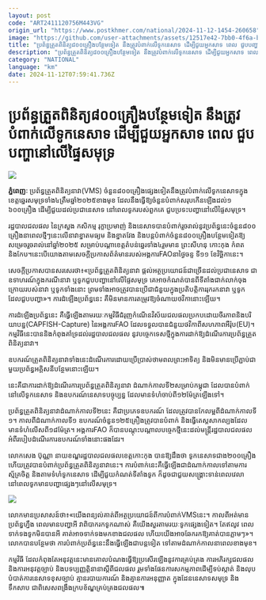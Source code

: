 ```yaml
---
layout: post
code: "ART2411120756M443VG"
origin_url: "https://www.postkhmer.com/national/2024-11-12-1454-260658"
image: "https://github.com/user-attachments/assets/12517e42-7bb0-4f6a-b637-a9066ba7cf0b"
title: "ប្រព័ន្ធត្រួតពិនិត្យ៨០០គ្រឿងបន្ថែមទៀត នឹងត្រូវបំពាក់លើទូកនេសាទ ដើម្បី​ជួយ​អ្នកសាទ ពេល ជួបបញ្ហានៅលើផ្ទៃសមុទ្រ"
description: "​​ប្រព័ន្ធត្រួតពិនិត្យ៨០០គ្រឿងបន្ថែមទៀត នឹងត្រូវបំពាក់លើទូកនេសាទ ដើម្បី​ជួយ​អ្នកសាទ ពេល ជួបបញ្ហានៅលើផ្ទៃសមុទ្រ​"
category: "NATIONAL"
language: "km"
date: 2024-11-12T07:59:41.736Z
---
```


# ប្រព័ន្ធត្រួតពិនិត្យ៨០០គ្រឿងបន្ថែមទៀត នឹងត្រូវបំពាក់លើទូកនេសាទ ដើម្បី​ជួយ​អ្នកសាទ ពេល ជួបបញ្ហានៅលើផ្ទៃសមុទ្រ

![](https://github.com/user-attachments/assets/febb46a5-a3d3-48ab-b2c6-cb982cb3c577)

**ភ្នំពេញៈ** ប្រព័ន្ធត្រួតពិនិត្យនាវា(VMS) ចំនួន៨០០គ្រឿងផ្សេងទៀតនឹងត្រូវបំពាក់លើទូកនេសាទក្នុងខេត្តឆ្នេរ​សមុទ្រទាំង៤ត្រឹមឆ្នាំ២០២៥ខាងមុខ ដែលនឹងធ្វើឱ្យចំនួនបំពាក់សរុបកើនឡើងដល់១ ៦០០គ្រឿង ដើម្បី​ជួយដ​ល់​ប្រជានេសាទ នៅពេលទូករបស់ពួកគេ ជួបប្រទះបញ្ហានៅលើផ្ទៃសមុទ្រ។ 

រដ្ឋបាលជលផល នៃក្រសួង កសិកម្ម រុក្ខាប្រមាញ់ និងនេសាទបានបំពាក់រួចរាល់នូវប្រព័ន្ធនេះចំនួន៨០០ គ្រឿង​នាពេលថ្មីៗនេះលើនាវាខ្នាតមធ្យម និងខ្នាតវែង និង​បន្ត​បំពាក់​ចំនួន​៨០០គ្រឿង​បន្ថែម​ទៀត​ឱ្យ​សម្រេច​រួច​រាល់​នៅឆ្នាំ២០២៥ សម្រាប់បណ្ដា​ខេត្តតំបន់​ឆ្នេរ​ទាំង​៤រួមមាន ព្រះសីហនុ កោះកុង កំពត និងកែប។ ​នេះ​បើ​​​យោងតាមសេចក្តី​ប្រ​កាស​​ព័ត៌មានរបស់អង្គការFAOនាថ្ងៃចន្ទ ទី១១ ខែវិច្ឆិកានេះ។

សេចក្តីប្រកាសបានសរសេរថា៖«ប្រព័ន្ធត្រួតពិនិត្យនាវា ផ្តល់អត្ថប្រយោជន៍ជាច្រើនដល់ប្រជានេសាទ ជា​ឧ​ទាហរណ៍ក្នុងករណីនាវា ឬទូកជួបបញ្ហានៅលើផ្ទៃសមុទ្រ គេអាច​កំណត់បាន​ពីទីតាំង​ជាក់​លាក់​ចុង​ក្រោយ​របស់នាវា ឬទូកទាំងនោះ ព្រមទាំងអាចត្រូវបានប្រើជាជំនួយក្នុងប្រតិបត្តិការរុករកនាវា ឬទូក ដែល​ជួប​បញ្ហា​»។ ការដំឡើងប្រព័ន្ធនេះ គឺមិនមានការតម្រូវឱ្យចំណាយថវិកានោះឡើយ​។

ការដំឡើងប្រព័ន្ធនេះ គឺធ្វើឡើងតាមរយៈ​កម្មវិធីជំរុញ​កំណើន​វិស័យជល​ផល​ប្រកប​ដោយ​ចីរ​ភាព​និង​បរិ​យា​បន្ន​(CAPFISH-Capture) នៃអង្គការFAO ដែលទទួលបានជំនួយថវិកាពីសហភាពអឺរ៉ុប(EU)។ កម្មវិធីនេះបាននិង​កំ​ពុង​​គាំទ្រដល់​រដ្ឋបាលជលផល នូវបច្ចេកទេសថ្មីក្នុងការដាក់ឱ្យដំណើរការប្រព័ន្ធត្រួតពិនិត្យនាវា។

ឧបករណ៍ត្រួតពិនិត្យនាវាទាំងនេះដំណើរការដោយប្រើប្រាស់ថាមពលព្រះអាទិត្យ និងមិនមាន​ប្រើភ្ជាប់​ជា​មួយ​ប្រព័ន្ធអគ្គិសនីបន្ថែមនោះឡើយ។

នេះគឺជាការដាក់ឱ្យដំណើរការប្រព័ន្ធត្រួតពិនិត្យនាវា ដំណាក់កាលទី២សម្រាប់កម្ពុជា ដែលបាន​បំពាក់នៅ​លើទូកនេសាទ និងឧបករណ៍នេសាទបច្ចុប្បន្ន ដែលមានទំហំចាប់ពី១២ម៉ែត្រឡើងទៅ។

ប្រព័ន្ធត្រួតពិនិត្យនាវាដំណាក់កាលទី២នេះ គឺជាប្រភេទឧបករណ៍ ដែលត្រូវបានកែលម្អពី​ដំណាក់​កាល​ទី​១។ កាលពីដំណាក់កាលទី១ ឧបករណ៍ចំនួន១២៥គ្រឿងត្រូវបានបំពាក់ និងធ្វើតេស្តសាកល្បង​ដែលមាន​ទំហំលើសពី១៨ម៉ែត្រ។ អង្គការFAO ក៏បានបណ្តុះបណ្តាលបច្ចេកថ្មីនេះដល់មន្ត្រីរដ្ឋបាលជលផល​អំពី​របៀប​ដំណើរ​ការ​ឧប​ករណ៍ទាំងនោះផងដែរ។

លោក​សេង ប៊ុណ្ណា នាយខណ្ឌរដ្ឋបាលជលផលខេត្តកោះកុង បានឱ្យដឹងថា ទូកនេសាទ​ជាង២០០​គ្រឿង​ហើយ​​ត្រូវ​បានបំពាក់ប្រព័ន្ធត្រួតពិនិត្យនាវានេះ។ ការបំពាក់នេះគឺធ្វើឡើងជាដំណាក់កាលទៅតាមការស្ម័គ្រចិត្ត និងតាម​ទំហំទូក​នេសា​ទ​ ដើ​ម្បី​ជួយ​កំណត់​ទី​តាំងទូក ក៏ដូចជាជួយសង្រ្គោះទាន់ពេលវេលា នៅពេលទូកមាន​បញ្ហា​ផ្សេងៗ​នៅលើសមុទ្រ។

![](https://github.com/user-attachments/assets/be4f664a-89f0-481c-8108-399d1ff6898d)

លោកមានប្រសាសន៍ថា៖«យើងពន្យល់គាត់ពីអត្ថប្រយោជន៍ពីការបំពាក់VMSនេះ។ កាលពីអត់មានប្រព័ន្ធ​ហ្នឹង ពេលមានបញ្ហាអី វាពិបាករកទូកណាស់ គឺយើងសួរតាមរយៈទូកផ្សេងទៀត។ តែឥលូវ ពេលទាក់ទង​ទូក​មិនបានអី គាត់អាចទាក់ទងមកខាងជលផល ហើយយើងអាច​ឆែករកឱ្យគាត់បានភ្លាមៗ»។ លោក​បាន​បន្ថែមថា ការបំពាក់ប្រព័ន្ធនេះនឹងធ្វើឡើងជាបន្តទៀត ទៅតាមដំណាក់កាលនាពេលខាងមុខ។

កម្មវិធី ដែលកំពុងតែអនុវត្តនេះមានគោលបំណងធ្វើឱ្យប្រសើរឡើងនូវការគ្រប់គ្រង ការអភិរក្សជលផល និង​ការអនុវត្តច្បាប់ និងបទប្បញ្ញត្តិនានាស្តីពីជលផល រួមទាំងផែនការសកម្មភាពដើម្បីទប់ស្កាត់ និងលុប​បំ​បាត់​ការនេសាទខុសច្បាប់ គ្មានរបាយការណ៍ និងគ្មានការអនុញ្ញាត ក្នុងដែននេសាទសមុទ្រ និងទឹកសាប ជា​ពិ​សេសពង្រឹងក្របខ័ណ្ឌគ្រប់គ្រងជលផល៕